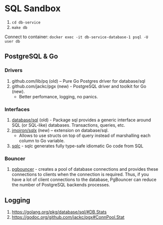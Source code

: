 # SQL Sandbox

1. `cd db-service`
2. `make db`

Connect to container: `docker exec -it db-service-database-1 psql -U user db`

## PostgreSQL & Go

### Drivers 
1. github.com/lib/pq (old) – Pure Go Postgres driver for database/sql
2. github.com/jackc/pgx (new) - PostgreSQL driver and toolkit for Go (new). 
   * Better perfomance, logging, no panics.

### Interfaces
1. [database/sql](http://go-database-sql.org/overview.html) (old) - Package sql provides a generic interface around SQL (or SQL-like) databases. Transactions, queries, etc. 
2. [jmoiron/sqlx](http://jmoiron.github.io/sqlx/) (new) – extension on database/sql. 
   * Allows to use structs on top of query instead of marshalling each column to Go variable.
3. [sqlc](https://docs.sqlc.dev/) - sqlc generates fully type-safe idiomatic Go code from SQL
   

### Bouncer
1. [pgbouncer](https://www.pgbouncer.org/features.html) - creates a pool of database connections and provides these connections to clients when the connection is required. Thus, if you have a lot of client connections to the database, PgBouncer can reduce the number of PostgreSQL backends processes.


## Logging

1. https://golang.org/pkg/database/sql/#DB.Stats
2. https://godoc.org/github.com/jackc/pgx#ConnPool.Stat
